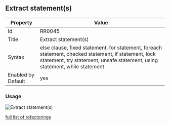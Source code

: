 ## Extract statement\(s\)

Property | Value
--- | ---
Id|RR0045
Title|Extract statement\(s\)
Syntax|else clause, fixed statement, for statement, foreach statement, checked statement, if statement, lock statement, try statement, unsafe statement, using statement, while statement
Enabled by Default|yes

### Usage

![Extract statement\(s\)](../../images/refactorings/ExtractStatement.png)

[full list of refactorings](Refactorings.md)